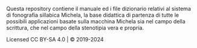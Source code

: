 Questa repository contiene il manuale ed i file dizionario relativi al sistema di fonografia sillabica Michela, la base didattica di partenza di tutte le possibili applicazioni basate sulla macchina Michela sia nel campo della scrittura, che nel campo della stenotipia vera e propria.


Licensed CC BY-SA 4.0 | © 2019-2024
